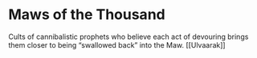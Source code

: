# Maws of the Thousand


Cults of cannibalistic prophets who believe each act of devouring brings them closer to being “swallowed back” into the Maw.
[[Ulvaarak]]
